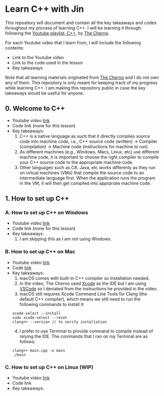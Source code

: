 # Learn C++ with Jin

This repository will document and contain all the key takeaways and codes throughout my process of learning C++.
I will be learning it through following the [Youtube playlist, C++](https://youtube.com/playlist?list=PLlrATfBNZ98dudnM48yfGUldqGD0S4FFb&si=eAUec1IBcU8OovFy), by [The Cherno](https://www.youtube.com/channel/UCQ-W1KE9EYfdxhL6S4twUNw).

For each Youtube video that I learn from, I will include the following contents:
- Link to the Youtube video
- Link to the code used in the lesson
- Key takeaways

Note that all learning materials originated from [The Cherno](https://www.youtube.com/channel/UCQ-W1KE9EYfdxhL6S4twUNw) and I do not own any of them.
This repository is only meant for keeping track of my progress while learning C++.
I am making this repository public in case the key takeaways would be useful for anyone.

## 0. Welcome to C++

- Youtube video [link](https://youtu.be/18c3MTX0PK0?si=4J4UOj0a0ZhqtodN)
- Code link (none for this lesson)
- Key takeaways:
    1. C++ is a native language as such that it directly compiles source code into machine code, i.e., C++ source code (written) -> Compiler (compilation) -> Machine code (instructions for machine to run).
    2. As different machines (e.g., Windows, Macs, Linux, etc) use different machine code, it is important to choose the right compiler to compile your C++ source code to the appropriate machine code.
    3. Other languages such as C#, Java, etc works differenly as they run on virtual machines (VMs) that compile the source code to an intermediate language first. When the application runs the program in the VM, it will then get compiled into apprpriate machine code.

## 1. How to set up C++

### A. How to set up C++ on Windows

- Youtube video [link](https://youtu.be/1OsGXuNA5cc?si=vtPBjgUd_NSpXQfK)
- Code link (none for this lesson)
- Key takeaways:
    1. I am skipping this as I am not using Windows.

### B. How to set up C++ on Mac

- Youtube video [link](https://youtu.be/1E_kBSka_ec?si=TpdggvNOSxSzORK8)
- Code [link](src/1b-how-to-set-up-cpp-on-mac/)
- Key takeaways:
    1. macOS comes with built-in C++ compiler so installation needed.
    2. In the video, The Cherno used [Xcode](https://developer.apple.com/xcode/) as the IDE but
    I am using [VSCode](https://code.visualstudio.com/) so I deviated from the instructions he 
    provided in the video.
    3. macOS still requires Xcode Command Line Tools for Clang (the default C++ compiler), which
    means we still need to run the following commands to install it:
    ```
    xcode-select --install
    sudo xcode-select --reset
    clang++ --version // to verify installation
    ```
    4. I prefer to use Terminal to provide command to compile instead of relying
    the IDE. The commands that I ran on my Terminal are as follows:
    ```
    clang++ main.cpp -o main
    ./main
    ```

### C. How to set up C++ on Linux (WIP)

- Youtube video [link](https://youtu.be/LKLuvoY6U0I?si=3LGGYCIOs6ao0ROE)
- Code link
- Key takeaways:

